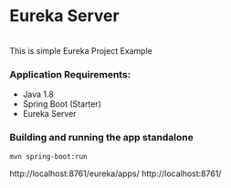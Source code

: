 # Eureka Server

<br>
This is simple Eureka Project Example

### Application Requirements:
- Java 1.8
- Spring Boot (Starter)
- Eureka Server

### Building and running the app standalone
```
mvn spring-boot:run
```

http://localhost:8761/eureka/apps/
http://localhost:8761/
